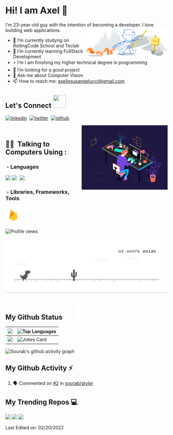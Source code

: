 <div display="flex">
<h1>Hi! I am Axel 🖖</h1>



I'm 23-year-old guy with the intention of becoming a developer. I love building web applications.
<img width="50%" align="right" alt="Github Image" src="https://github.com/AxelAngelucci/AxelAngelucci/blob/main/assets/git-header.svg" />
- 🔭 I’m currently studyng on RollingCode School and Teclab
- 🌱 I’m currently learning FullStack Development
- ⚡ I’m I am finishing my higher technical degree in programming
- 🤔 I’m looking for a good project
- 💬 Ask me about Computer Vision
- 📫 How to reach me: [axeljesusangelucci@gmail.com](mailto:axeljesusangelucci@gmail.com)


## Let's Connect <img src="https://github.com/sourabmaity/sourabmaity/blob/main/assets/logo/socials.png" width=40 height=40 /> 

[<img src='https://github.com/sourabmaity/sourabmaity/blob/main/assets/logo/iconfinder_social_media_isometric_14-linkedin_3529657.png' alt='linkedin' height='40'>](https://www.linkedin.com/in/axel-angelucci-0930081b1/)&nbsp;  [<img src='https://github.com/sourabmaity/sourabmaity/blob/main/assets/logo/iconfinder_social_media_isometric_6-twitter_3529664.png' alt='twitter' height='40'>](https://twitter.com/axelangelucciok)&nbsp;
[<img src='https://github.com/sourabmaity/sourabmaity/blob/main/assets/logo/iconfinder__github_1156638.png' alt='github' height='40'>](https://github.com/AxelAngelucci)&nbsp;  

<img alt="Coding Gif" src="https://github.com/AxelAngelucci/AxelAngelucci/blob/main/assets/gif.gif" height="200" align="right"/>&nbsp;
 <br/>
 
## 👨‍💻 &nbsp;Talking to Computers Using :

### &nbsp;- Languages

<img src = 'https://github.com/sourabmaity/sourabmaity/blob/main/assets/logo/python.png' height='40'/>&nbsp;<img src = 'https://github.com/sourabmaity/sourabmaity/blob/main/assets/logo/java.png' height='40'/>&nbsp; <img src = 'https://github.com/sourabmaity/sourabmaity/blob/main/assets/logo/html.png' width='40'/>&nbsp;

### &nbsp;- Libraries, Frameworks, Tools  


<img src = 'https://github.com/saumya66/saumya66/blob/main/assets/logo/firebase.png' height='50'/>&nbsp;


![Profile views](https://gpvc.arturio.dev/AxelAngelucci)

![Dino](https://github.com/AxelAngelucci/AxelAngelucci/blob/main/assets/dino.gif)

## My Github Status <img src="https://github.com/AxelAngelucci/AxelAngelucci/blob/main/assets/stat.gif" width="50px">
| ![](https://github-readme-stats.vercel.app/api?username=AxelAngelucci&show_icons=true&bg_color=45,fc00ff,00dbde&title_color=fff&text_color=fff) | ![Top Languages](https://github-readme-stats.vercel.app/api/top-langs/?username=AxelAngelucci) |
| --- | --- |
| ![](https://github-readme-streak-stats.herokuapp.com/?user=AxelAngelucci) | ![Jokes Card](https://readme-jokes.vercel.app/api) |

![Sourab's github activity graph](https://activity-graph.herokuapp.com/graph?username=AxelAngelucci&theme=react-dark&hide_border=true&area=true&bg_color=9842f5)


## My Github Activity ⚡

<!--START_SECTION:activity-->
1. 🗣 Commented on [#2](https://github.com/styler/issues/2) in [sourab/styler](https://github.com/r)

<!--END_SECTION:activity-->

## My Trending Repos 💻

[![](https://github-readme-stats.vercel.app/api/pin/?username=AxelAngelucci&repo=Travel-Project&&bg_color=45,fc00ff,00dbde&title_color=fff&text_color=fff)](https://github.com/sourabmaity/DuckHuntGame-AI)
[![](https://github-readme-stats.vercel.app/api/pin/?username=AxelAngelucci&repo=Recipes-Rolling&&bg_color=45,fc00ff,00dbde&title_color=fff&text_color=fff)](https://github.com/sourabmaity/OpenCV_Basics)
[![](https://github-readme-stats.vercel.app/api/pin/?username=AxelAngelucci&repo=Rolling-Code---Proyecto&&bg_color=45,fc00ff,00dbde&title_color=fff&text_color=fff)](https://github.com/sourabmaity/JERVIS_AI)




Last Edited on: 02/20/2022
